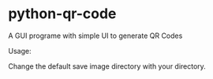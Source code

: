 # python-qr-code
A GUI programe with simple UI to generate QR Codes

Usage:

Change the default save image directory with your directory.
